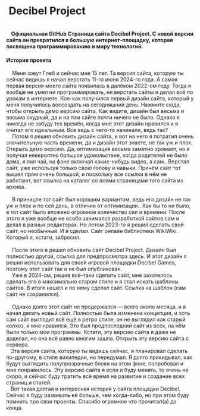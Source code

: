 <H1>&nbsp;Decibel Project</H1><Br>
 <B>&nbsp;&nbsp;&nbsp;&nbsp;Официальная GitHub Страница сайта Decibel Project. С новой версии сайта он превратился в большую интернет-площадку, которая посвящена программированию и миру технологий.</B><Br>
<H4>История проекта</H4>
&nbsp;&nbsp;&nbsp;  Меня зовут Глеб и сейчас мне 15 лет. Та версия сайта, которую ты сейчас видишь я начал верстать 11-го июня 2024-го года. А самая первая версия моего сайта появилась в далёком 2022-ом году. Тогда я вообще не умел ни программировать, ни верстать сайты и делал всё по урокам в интернете. Кое-как получился первый дизайн сайта, который у меня получилось воссоздать на сегодняшний день. Нажмите сюда, чтобы открыть демо версию сайта. Как видите, дизайн был весьма и весьма скудный, да и на том сайте почти ничего не было. Однако я никогда не забуду тех времён, когда мне этот дизайн нравился и я считал его идеальным. Все ведь с чего-то начинали, ведь так?<Br>
   &nbsp;&nbsp;&nbsp; Потом я решил обновить дизайн сайта, и вот на него я потратил очень значительную часть времени, да и дизайн этот знаете, не так уж и плох. Открыть демо версию. Да, оптимизация весьма заметно хромает, но я получал невероятно большое удовольствие, когда родителей не было дома, я пил чай, на фоне включал какие-нибудь видео, а сам.. Верстал сайт, уже используя только свою голову и навыки. Причём сайт тот вышел прям очень большой, и поскольку все ссылки в нём не работают, вот ссылка на каталог со всеми страницами того сайта из архива.<Br><Br>
 &nbsp;&nbsp;&nbsp;   В приницпе тот сайт был хорошим вариантом, ведь его дизайн не так уж и плох и по сей день, в отличии от оптимизации.. Как бы то ни было, в тот сайт было вложено огромное количество сил и времени. После этого я уже вообще не особо занимался разработкой сайтов сам и делал в разных редакторах. Но летом 2023-го я решил сделать свой сайт, но необычный. И я сделал. Сайт онлайн библиотеки WikiWiki. Который я, кстати, забросил.<Br><Br>
   &nbsp;&nbsp;&nbsp; После этого я решил обновить сайт Decibel Project. Дизайн был полностью другой, ссылка для предпросмотра здесь. И этот дизайн я решил использовать для своей игровой площадки Decibel Games, поэтому этот сайт так и не был опубликован.<Br>
   &nbsp;&nbsp;&nbsp; Уже в 2024-ом, решив всё-таки сделать сайт, мне захотелось сделать его в максимально старом стиле и я стал искать шаблоны сайтов. В итоге нашёл и по нему сделал сайт. Ссылка на шаблон (сам сайт не сохранился).<Br><Br>
   &nbsp;&nbsp;&nbsp; Однако долго этот сайт не продержался — всего около месяца, и я начал делать новый сайт. Полностью была изменена концепция, и хоть сам сайт выглядит всё ещё в ретро стиле, он не выглядил как старый колхоз, и мне нравился. Это был предпоследний сайт из всех, на нём были только мои программы. Кстати, эту версию сайта я даже не доделал, но она всё равно многим зашла. Открыть эту версию сайта с сервера.<Br>
    &nbsp;&nbsp;&nbsp;Эта версия сайта, которую ты видишь сейчас, я планировал сделать по-другому, в стиле википедии, но передумал. Я долго прикидывал, как будут выглядить полупрозрачные блоки на этом фоне, попробовал и мне понравилось. Эту версию сайта я если и буду менять, то очень не скоро, и сейчас буду тратить всё время на развитие и создание всех страниц и статей.<Br>
    &nbsp;&nbsp;&nbsp;Вот такая долгая и интересная история у сайта площадки Decibel. Сейчас я буду развивать её больше, чем когда-либо, но при этом буду помнить про свои проекты. Спасибо огромное что прочитал(а) до конца.
